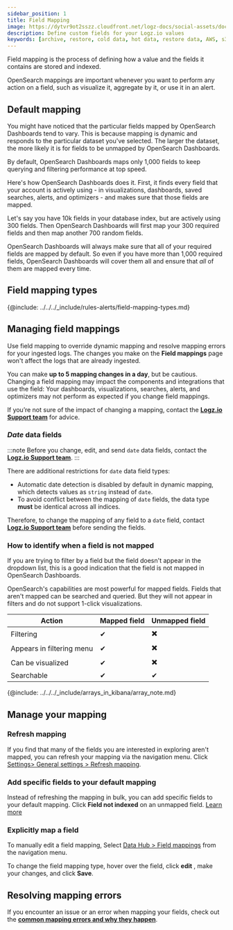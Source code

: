 ```yaml
---
sidebar_position: 1
title: Field Mapping
image: https://dytvr9ot2sszz.cloudfront.net/logz-docs/social-assets/docs-social.jpg
description: Define custom fields for your Logz.io values
keywords: [archive, restore, cold data, hot data, restore data, AWS, s3 bucket]
---
```




Field mapping is the process of defining how a value and the fields it contains are stored and indexed. 

OpenSearch mappings are important whenever you want to perform any action on a field, such as visualize it, aggregate by it, or use it in an alert.




## Default mapping

You might have noticed that the particular fields mapped by OpenSearch Dashboards tend to vary. This is because mapping is dynamic and responds to the particular dataset you've selected. The larger the dataset, the more likely it is for fields to be unmapped by OpenSearch Dashboards.

By default, OpenSearch Dashboards maps only 1,000 fields to keep querying and filtering performance at top speed.

Here's how OpenSearch Dashboards does it. First, it finds every field that your account is actively using - in visualizations, dashboards, saved searches, alerts, and optimizers - and makes sure that those fields are mapped.

Let's say you have 10k fields in your database index, but are actively using 300 fields. Then OpenSearch Dashboards will first map your 300 required fields and then map another 700 random fields.

OpenSearch Dashboards will always make sure that all of your required fields are mapped by default. So even if you have more than 1,000 required fields, OpenSearch Dashboards will cover them all and ensure that _all_ of them are mapped every time.




## Field mapping types

{@include: ../../../_include/rules-alerts/field-mapping-types.md}

## Managing field mappings

Use field mapping to override dynamic mapping and resolve mapping errors for your ingested logs.
The changes you make on the **Field mappings** page won't affect the logs that are already ingested.

You can make **up to 5 mapping changes in a day**, but be cautious. 
Changing a field mapping may impact the components and integrations that use the field: Your dashboards, visualizations, searches, alerts, and optimizers may not perform as expected if you change field mappings. 

If you’re not sure of the impact of changing a mapping, contact the **[Logz.io Support team](mailto:help@logz.io)** for advice.


### *Date* data fields

:::note
Before you change, edit, and send `date` data fields, contact the **[Logz.io Support team](mailto:help@logz.io)**.
:::

There are additional restrictions for `date` data field types:

* Automatic date detection is disabled by default in dynamic mapping, which detects values as `string` instead of `date`.
* To avoid conflict between the mapping of `date` fields, the data type **must** be identical across all indices.

Therefore, to change the mapping of any field to a `date` field, contact **[Logz.io Support team](mailto:help@logz.io)** before sending the fields.

### How to identify when a field is not mapped

If you are trying to filter by a field but the field doesn't appear in the dropdown list, this is a good indication that the field is not mapped in OpenSearch Dashboards. 

OpenSearch's capabilities are most powerful for mapped fields. 
Fields that aren't mapped can be searched and queried. 
But they will not appear in filters and do not support 1-click visualizations.

| Action | Mapped field | Unmapped field |
|---|---|---|
| Filtering | ✔ | ✖️ |
| Appears in filtering menu | ✔ | ✖️ |
| Can be visualized | ✔ | ✖️ |
| Searchable | ✔ | ✔ |



{@include: ../../../_include/arrays_in_kibana/array_note.md}

## Manage your mapping




### Refresh mapping

If you find that many of the fields you are interested in exploring aren't mapped, you can refresh your mapping via the navigation menu. Click [<i class="li li-gear"></i> Settings> General settings > Refresh mapping](https://app.logz.io/#/dashboard/settings/general).


### Add specific fields to your default mapping

Instead of refreshing the mapping in bulk, you can add specific fields to your default mapping. Click **Field not indexed** on an unmapped field. [Learn more](https://docs.logz.io/docs/user-guide/data-hub/field-mapping/field-not-indexed/)

### Explicitly map a field 

To manually edit a field mapping,
Select [Data Hub > Field mappings](https://app.logz.io/#/dashboard/tools/field-mapping)
from the navigation menu. 

To change the field mapping type, hover over the field, click **edit** <i class="li li-pencil"></i>, make your changes, and click **Save**.



## Resolving mapping errors 

If you encounter an issue or an error when mapping your fields, check out the **[common mapping errors and why they happen](https://docs.logz.io/docs/user-guide/log-management/troubleshooting/understanding-invalid-log-errors/#mapping-errors)**.